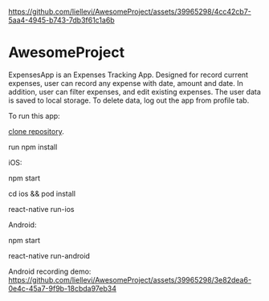 

https://github.com/liellevi/AwesomeProject/assets/39965298/4cc42cb7-5aa4-4945-b743-7db3f61c1a6b

# AwesomeProject
 ExpensesApp is an Expenses Tracking App.
 Designed for record current expenses, user can record any expense with date, amount and date.
 In addition, user can filter expenses, and edit existing expenses. The user data is saved to local storage. To delete data, log out the app from profile tab.

To run this app:

[clone repository](https://github.com/liellevi/ExpensesApp.git).

run npm install

iOS:

npm start

cd ios && pod install

react-native run-ios

Android: 

npm start

react-native run-android

Android recording demo:
https://github.com/liellevi/AwesomeProject/assets/39965298/3e82dea6-0e4c-45a7-9f9b-18cbda97eb34


